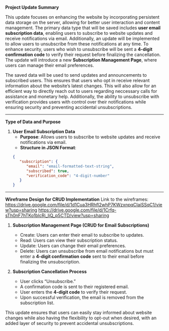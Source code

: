 **Project Update Summary**

This update focuses on enhancing the website by incorporating persistent data storage on the server, allowing for better user interaction and content management. The primary data type that will be saved includes **user email subscription data**, enabling users to subscribe to website updates and receive notifications via email. Additionally, an update will be implemented to allow users to unsubscribe from these notifications at any time. To enhance security, users who wish to unsubscribe will be sent a **4-digit confirmation code** to verify their request before finalizing the cancellation. The update will introduce a new **Subscription Management Page**, where users can manage their email preferences.

The saved data will be used to send updates and announcements to subscribed users. This ensures that users who opt in receive relevant information about the website’s latest changes. This will also allow for an efficient way to directly reach out to users regarding neccessary calls for assistance and monetary help. Additionally, the ability to unsubscribe with verification provides users with control over their notifications while ensuring security and preventing accidental unsubscriptions.

---

**Type of Data and Purpose**

1. **User Email Subscription Data**
   - **Purpose**: Allows users to subscribe to website updates and receive notifications via email.
   - **Structure in JSON Format**:
   ```json
   {
      "subscription": {
         "email": "email-formatted-text-string",
         "subscribed": true,
         "verification_code": "4-digit-number"
      }
   }
   ```

---

**Wireframe Design for CRUD Implementation**
Link to the wireframes: https://drive.google.com/file/d/1d1Cua3HRhfl2whP7KWzxnpqCIaiSSqC1/view?usp=sharing 
                        https://drive.google.com/file/d/1Crfq-sTh0nF7hTKo1blcRj_liQ_p5CTD/view?usp=sharing

1. **Subscription Management Page (CRUD for Email Subscriptions)**
   - Create: Users can enter their email to subscribe to updates.
   - Read: Users can view their subscription status.
   - Update: Users can change their email preferences.
   - Delete: Users can unsubscribe from email notifications but must enter a **4-digit confirmation code** sent to their email before finalizing the unsubscription.

2. **Subscription Cancellation Process**
   - User clicks “Unsubscribe.”
   - A confirmation code is sent to their registered email.
   - User enters the **4-digit code** to verify their request.
   - Upon successful verification, the email is removed from the subscription list.

This update ensures that users can easily stay informed about website changes while also having the flexibility to opt-out when desired, with an added layer of security to prevent accidental unsubscriptions.

